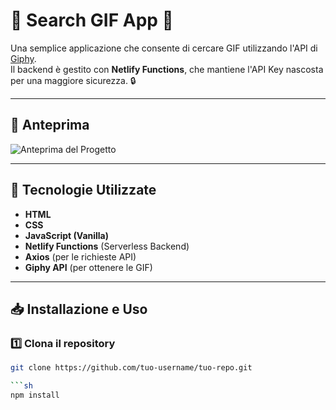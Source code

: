 # 🎉 Search GIF App 🚀

Una semplice applicazione che consente di cercare GIF utilizzando l'API di [Giphy](https://giphy.com/).  
Il backend è gestito con **Netlify Functions**, che mantiene l'API Key nascosta per una maggiore sicurezza. 🔒  

---

## 📸 Anteprima
![Anteprima del Progetto](screenshot.png) <!-- Sostituisci con un link o un'immagine della tua app -->

---

## 🔧 Tecnologie Utilizzate
- **HTML**
- **CSS**
- **JavaScript (Vanilla)**
- **Netlify Functions** (Serverless Backend)
- **Axios** (per le richieste API)
- **Giphy API** (per ottenere le GIF)

---

## 📥 Installazione e Uso

### 1️⃣ **Clona il repository**
```sh
git clone https://github.com/tuo-username/tuo-repo.git

```sh
npm install 




